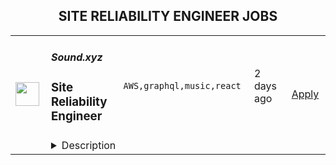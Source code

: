 <div align="center"><h2>SITE RELIABILITY ENGINEER JOBS</h2></div><table><tr>
                <td width="100" height="100" rowspan="2">
                    <img src="https://remotive.com/job/1436512/logo" width="38px" height="auto">
                </td>
                <td width="300">
                    <h5>Sound.xyz</h5>
                    <h3>Site Reliability Engineer</h3>
                </td>
                <td width="300">
                    <code>AWS,graphql,music,react</code>
                </td>
                <td width="200">
                <text>2 days ago</text>
                </td>
                <td width="100" rowspan="2">
                <a href="https://remotive.com/remote-jobs/devops/site-reliability-engineer-1436512" align="right" target="_blank">Apply</a>
                </td>
            </tr>
            <tr>
                <td colspan="3">
                <details><summary>Description</summary>
                <p style="min-height: 1.5em;">Sound is hiring a Site Reliability Engineer to help shape the future of a new music economy that values artists and their music while connecting fans more closely to the music they love.</p>
<p style="min-height: 1.5em;">Sound is a suite of web3-native music and economic tools powering the next generation of artists and their communities. We’re passionate about helping artists capture more value from their art, and connecting fans more closely to the music they love. Since launch, we’ve onboarded over 200 artists (including Snoop Dogg, Pussy Riot, Salem Ilese, RAC, Soulection, and more) and generated over $3.5 million in proceeds that have gone directly to those artists.</p>
<p style="min-height: 1.5em;">As a Site Reliability Engineer, you’ll be responsible for providing a world class experience to our users and artists by detecting and resolving incidents, minimizing outages, and collaborating with product owners to understand user engagement on Sound. We’re looking for a software engineer with a curious mind and the passion to build the next generation of SRE tools and processes within Sound.</p>
<p style="min-height: 1.5em;"> </p>
<div class="h3">What you'll be doing:</div>
<ul style="min-height: 1.5em;">
<li>
<p style="min-height: 1.5em;">Expand and keep customer-facing services available at top performance by maintaining the health of supporting systems</p>
</li>
<li>
<p style="min-height: 1.5em;">Work closely with our engineering team to define best practices and goals around availability and resiliency</p>
</li>
<li>
<p style="min-height: 1.5em;">Act in key response roles during major incidents and participate in the technical review of each incident</p>
</li>
<li>
<p style="min-height: 1.5em;">Contribute to technical design and architecture discussions and decisions as well as technical troubleshooting across our stack</p>
</li>
<li>
<p style="min-height: 1.5em;">Design, build and operate core infrastructure that enables scaling to support hundreds of thousands of concurrent users</p>
</li>
<li>
<p style="min-height: 1.5em;">Setup and perform regular load and stress testing, interpreting the results and leading the implementation of improvements to address bottlenecks, increase resiliency and improve scalability</p>
</li>
<li>
<p style="min-height: 1.5em;">Develop, manage and operate real-time production monitoring, instrumentation and telemetry</p>
</li>
<li>
<p style="min-height: 1.5em;">Ability to operate in a fast paced environment and troubleshoot complex issues quickly while successfully juggling multiple priorities</p>
</li>
</ul>
<p style="min-height: 1.5em;"> </p>
<div class="h3">Who we're looking for:</div>
<ul style="min-height: 1.5em;">
<li>
<p style="min-height: 1.5em;">4+ years of experience in a senior hands-on site/system reliability role</p>
</li>
<li>
<p style="min-height: 1.5em;">Proficiency in TypeScript and GraphQL</p>
</li>
<li>
<p style="min-height: 1.5em;">Experience with building and scaling services using technologies from AWS and CloudFlare</p>
</li>
<li>
<p style="min-height: 1.5em;">Experience deploying and operating EKS services and databases such as Postgres and Redis</p>
</li>
<li>
<p style="min-height: 1.5em;">Ability to participate in an on-call rotation and to work independently with minimal supervision</p>
</li>
<li>
<p style="min-height: 1.5em;">Excellent problem solving skills with a systematic and thorough approach and a bias for action</p>
</li>
<li>
<p style="min-height: 1.5em;">Track record for being able to diagnose problems within complex systems</p>
</li>
</ul>
<p style="min-height: 1.5em;"> </p>
<div class="h3">Nice-to-haves:</div>
<ul style="min-height: 1.5em;">
<li>
<p style="min-height: 1.5em;">Experience with message queues and caching infrastructure at-scale</p>
</li>
<li>
<p style="min-height: 1.5em;">Experience designing and implementing microservices and event-driven architectures</p>
</li>
<li>
<p style="min-height: 1.5em;">Experience with modern frameworks (React, Relay, Next.js)</p>
</li>
<li>
<p style="min-height: 1.5em;">Understanding of Ethereum, Arweave, IPFS architectures</p>
</li>
<li>
<p style="min-height: 1.5em;">History of open source contributions</p>
</li>
</ul>
<p style="min-height: 1.5em;"> </p>
<div class="h3">Benefits at Sound:</div>
<ul style="min-height: 1.5em;">
<li>
<p style="min-height: 1.5em;">We offer top-of-the-line benefits, including health, mental health, dental, and vision insurance.</p>
</li>
<li>
<p style="min-height: 1.5em;">Remote-first teamwork with team and community members around the world</p>
</li>
<li>
<p style="min-height: 1.5em;">Work-from-home/remote office stipend</p>
</li>
<li>
<p style="min-height: 1.5em;">Team offsites for periodic collaborative strategy sessions in person</p>
</li>
<li>
<p style="min-height: 1.5em;">Passionate, supportive team dedicated to learning and growing together in web3</p>
</li>
</ul>
<p style="min-height: 1.5em;"> </p>
<p style="min-height: 1.5em;">Sound is an equal opportunity employer. We do not discriminate based on gender, ethnicity, sexual orientation, religion, age, civil or family status, disability or race.</p>
<img src="https://remotive.com/job/track/1436512/blank.gif?source=public_api" alt=""/>
                </details>
                </td>
            </tr></table>